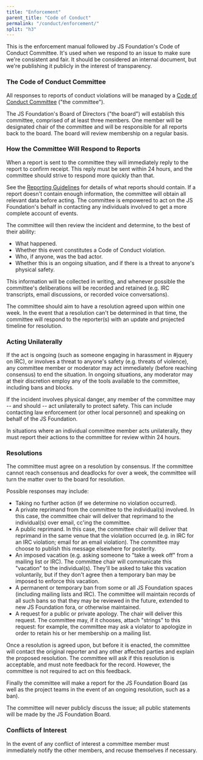 ```yaml
---
title: "Enforcement"
parent_title: "Code of Conduct"
permalink: "/conduct/enforcement/"
split: "h3"
---
```


This is the enforcement manual followed by JS Foundation's Code of Conduct Committee. It's used when we respond to an issue to make sure we're consistent and fair. It should be considered an internal document, but we're publishing it publicly in the interest of transparency.

### The Code of Conduct Committee

All responses to reports of conduct violations will be managed by a [Code of Conduct Committee][] ("the committee").

The JS Foundation's Board of Directors ("the board") will establish this committee, comprised of at least three members. One member will be designated chair of the committee and will be responsible for all reports back to the board. The board will review membership on a regular basis.

### How the Committee Will Respond to Reports

When a report is sent to the committee they will immediately reply to the report to confirm receipt. This reply must be sent within 24 hours, and the committee should strive to respond more quickly than that.

See the [Reporting Guidelines][] for details of what reports should contain. If a report doesn't contain enough information, the committee will obtain all relevant data before acting. The committee is empowered to act on the JS Foundation's behalf in contacting any individuals involved to get a more complete account of events.

The committee will then review the incident and determine, to the best of their ability:

*   What happened.
*   Whether this event constitutes a Code of Conduct violation.
*   Who, if anyone, was the bad actor.
*   Whether this is an ongoing situation, and if there is a threat to anyone's physical safety.

This information will be collected in writing, and whenever possible the committee's deliberations will be recorded and retained (e.g. IRC transcripts, email discussions, or recorded voice conversations).

The committee should aim to have a resolution agreed upon within one week. In the event that a resolution can't be determined in that time, the committee will respond to the reporter(s) with an update and projected timeline for resolution.

### Acting Unilaterally

If the act is ongoing (such as someone engaging in harassment in #jquery on IRC), or involves a threat to anyone's safety (e.g. threats of violence), any committee member or moderator may act immediately (before reaching consensus) to end the situation. In ongoing situations, any moderator may at their discretion employ any of the tools available to the committee, including bans and blocks.

If the incident involves physical danger, any member of the committee may -- and should -- act unilaterally to protect safety. This can include contacting law enforcement (or other local personnel) and speaking on behalf of the JS Foundation.

In situations where an individual committee member acts unilaterally, they must report their actions to the committee for review within 24 hours.

### Resolutions

The committee must agree on a resolution by consensus. If the committee cannot reach consensus and deadlocks for over a week, the committee will turn the matter over to the board for resolution.

Possible responses may include:

*   Taking no further action (if we determine no violation occurred).
*   A private reprimand from the committee to the individual(s) involved. In this case, the committee chair will deliver that reprimand to the individual(s) over email, cc'ing the committee.
*   A public reprimand. In this case, the committee chair will deliver that reprimand in the same venue that the violation occurred (e.g. in IRC for an IRC violation; email for an email violation). The committee may choose to publish this message elsewhere for posterity.
*   An imposed vacation (e.g. asking someone to "take a week off" from a mailing list or IRC). The committee chair will communicate this "vacation" to the individual(s). They'll be asked to take this vacation voluntarily, but if they don't agree then a temporary ban may be imposed to enforce this vacation.
*   A permanent or temporary ban from some or all JS Foundation spaces (including mailing lists and IRC). The committee will maintain records of all such bans so that they may be reviewed in the future, extended to new JS Foundation fora, or otherwise maintained.
*   A request for a public or private apology. The chair will deliver this request. The committee may, if it chooses, attach "strings" to this request: for example, the committee may ask a violator to apologize in order to retain his or her membership on a mailing list.

Once a resolution is agreed upon, but before it is enacted, the committee will contact the original reporter and any other affected parties and explain the proposed resolution. The committee will ask if this resolution is acceptable, and must note feedback for the record. However, the committee is not required to act on this feedback.

Finally the committee will make a report for the JS Foundation Board (as well as the project teams in the event of an ongoing resolution, such as a ban).

The committee will never publicly discuss the issue; all public statements will be made by the JS Foundation Board.

### Conflicts of Interest

In the event of any conflict of interest a committee member must immediately notify the other members, and recuse themselves if necessary.

[Code of Conduct Committee]: {{site.url}}/conduct/committee/
[Reporting Guidelines]: {{site.url}}/conduct/reporting/
